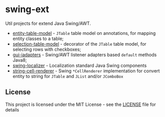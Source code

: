 # swing-ext

Util projects for extend Java Swing/AWT.

- [entity-table-model](./entity-table-model) - `JTable` table model on annotations, for mapping entity classes to a table;
- [selection-table-model](./selection-table-model) - decorator of the `JTable` table model, for selecting rows with checkboxes;
- [gui-iadapters](./gui-iadapters) - Swing/AWT listener adapters based `default` methods Java8;
- [swing-localizer](./swing-localizer) - Localization standard Java Swing components
- [string-cell-renderer](./string-cell-renderer) - Swing `*CellRenderer` implementation for convert entity to string for `JTable` and `JList` and/or `JComboBox`

## License

This project is licensed under the MIT License - see the [LICENSE](LICENSE) file for details
